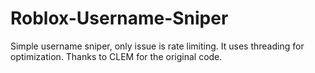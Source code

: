 # Roblox-Username-Sniper
Simple username sniper, only issue is rate limiting. It uses threading for optimization. Thanks to CLEM for the original code.
